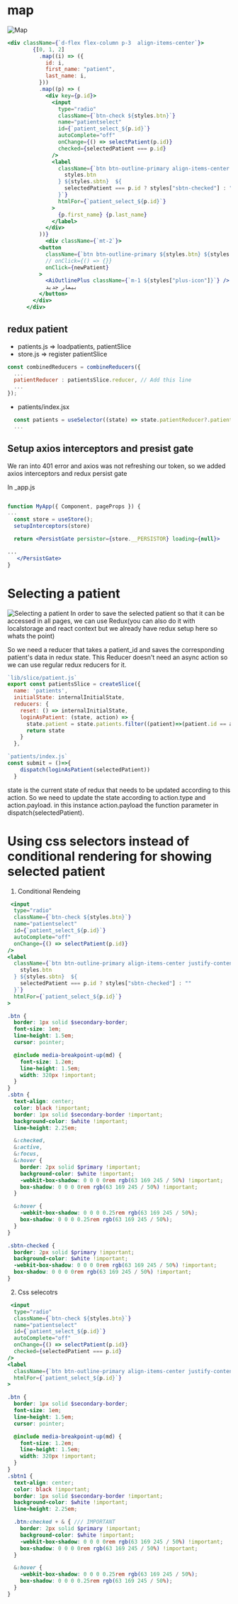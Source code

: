 # map
![Map](../../../screenshots/map.png)

```jsx
<div className={`d-flex flex-column p-3  align-items-center`}>
        {[0, 1, 2]
          .map((i) => ({
            id: i,
            first_name: "patient",
            last_name: i,
          }))
          .map((p) => (
            <div key={p.id}>
              <input
                type="radio"
                className={`btn-check ${styles.btn}`}
                name="patientselect"
                id={`patient_select_${p.id}`}
                autoComplete="off"
                onChange={() => selectPatient(p.id)}
                checked={selectedPatient === p.id}
              />
              <label
                className={`btn btn-outline-primary align-items-center justify-content-center m-2 ${
                  styles.btn
                } ${styles.sbtn}  ${
                  selectedPatient === p.id ? styles["sbtn-checked"] : ""
                }`}
                htmlFor={`patient_select_${p.id}`}
              >
                {p.first_name} {p.last_name}
              </label>
            </div>
          ))}
            <div className={`mt-2`}>
          <button
            className={`btn btn-outline-primary ${styles.btn} ${styles.btnsm} ${styles["text-light-blue"]}`}
            // onClick={() => {}}
            onClick={newPatient}
          >
            <AiOutlinePlus className={`m-1 ${styles["plus-icon"]}`} />
            بیمار جدید
          </button>
        </div>
      </div>
```

## redux patient
* patients.js => loadpatients, patientSlice
* store.js => register patientSlice
```js
const combinedReducers = combineReducers({
  ...
  patientReducer : patientsSlice.reducer, // Add this line
  ...
});
```
* patients/index.jsx
```jsx
  const patients = useSelector((state) => state.patientReducer?.patients);
  ...

```

## Setup axios interceptors and presist gate
We ran into 401 error and axios was not refreshing our token, so we added axios interceptors and redux persist gate

In _app.js
```jsx

function MyApp({ Component, pageProps }) {
...
  const store = useStore();
  setupInterceptors(store)

  return <PersistGate persistor={store.__PERSISTOR} loading={null}>

...
   </PersistGate>
}

```

# Selecting a patient
![Selecting a patient](../../../screenshots/patient_index.png)
In order to save the selected patient so that it can be accessed in all pages, we can use Redux(you can also do it with localstorage and react context but we already have redux setup here so whats the point)

So we need a reducer that takes a patient_id and saves the corresponding patient's data in redux state.
This Reducer doesn't need an async action so we can use regular redux reducers for it.
```js
`lib/slice/patient.js`
export const patientsSlice = createSlice({
  name: 'patients',
  initialState: internalInitialState,
  reducers: {
    reset: () => internalInitialState,
    loginAsPatient: (state, action) => {
      state.patient = state.patients.filter((patient)=>(patient.id == action.payload))[0]
      return state
    }
  },
```
```js
`patients/index.js`
const submit = ()=>{
    dispatch(loginAsPatient(selectedPatient))
  }
```
state is the current state of redux that needs to be updated according to this action.
So we need to update the state according to action.type and action.payload.
in this instance action.payload the function parameter in dispatch(selectedPatient).


# Using css selectors instead of conditional rendering for showing selected patient
1. Conditional Rendeing
```jsx
 <input
  type="radio"
  className={`btn-check ${styles.btn}`}
  name="patientselect"
  id={`patient_select_${p.id}`}
  autoComplete="off"
  onChange={() => selectPatient(p.id)}
/>
<label
  className={`btn btn-outline-primary align-items-center justify-content-center m-2 ${
    styles.btn
  } ${styles.sbtn}  ${
    selectedPatient === p.id ? styles["sbtn-checked"] : ""
  }`}
  htmlFor={`patient_select_${p.id}`}
>
```
```scss
.btn {
  border: 1px solid $secondary-border;
  font-size: 1em;
  line-height: 1.5em;
  cursor: pointer;

  @include media-breakpoint-up(md) {
    font-size: 1.2em;
    line-height: 1.5em;
    width: 320px !important;
  }
}
.sbtn {
  text-align: center;
  color: black !important;
  border: 1px solid $secondary-border !important;
  background-color: $white !important;
  line-height: 2.25em;

  &:checked,
  &:active,
  &:focus,
  &:hover {
    border: 2px solid $primary !important;
    background-color: $white !important;
    -webkit-box-shadow: 0 0 0 0rem rgb(63 169 245 / 50%) !important;
    box-shadow: 0 0 0 0rem rgb(63 169 245 / 50%) !important;
  }

  &:hover {
    -webkit-box-shadow: 0 0 0 0.25rem rgb(63 169 245 / 50%);
    box-shadow: 0 0 0 0.25rem rgb(63 169 245 / 50%);
  }
}

.sbtn-checked {
  border: 2px solid $primary !important;
  background-color: $white !important;
  -webkit-box-shadow: 0 0 0 0rem rgb(63 169 245 / 50%) !important;
  box-shadow: 0 0 0 0rem rgb(63 169 245 / 50%) !important;
}

```

2. Css selecotrs
```jsx
 <input
  type="radio"
  className={`btn-check ${styles.btn}`}
  name="patientselect"
  id={`patient_select_${p.id}`}
  autoComplete="off"
  onChange={() => selectPatient(p.id)}
  checked={selectedPatient === p.id}
/>
<label
  className={`btn btn-outline-primary align-items-center justify-content-center m-2 ${styles.btn} ${styles.sbtn1}`}
  htmlFor={`patient_select_${p.id}`}
>
```
```scss
.btn {
  border: 1px solid $secondary-border;
  font-size: 1em;
  line-height: 1.5em;
  cursor: pointer;

  @include media-breakpoint-up(md) {
    font-size: 1.2em;
    line-height: 1.5em;
    width: 320px !important;
  }
}
.sbtn1 {
  text-align: center;
  color: black !important;
  border: 1px solid $secondary-border !important;
  background-color: $white !important;
  line-height: 2.25em;

  .btn:checked + & { /// IMPORTANT
    border: 2px solid $primary !important;
    background-color: $white !important;
    -webkit-box-shadow: 0 0 0 0rem rgb(63 169 245 / 50%) !important;
    box-shadow: 0 0 0 0rem rgb(63 169 245 / 50%) !important;
  }

  &:hover {
    -webkit-box-shadow: 0 0 0 0.25rem rgb(63 169 245 / 50%);
    box-shadow: 0 0 0 0.25rem rgb(63 169 245 / 50%);
  }
}

```